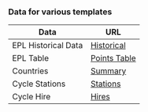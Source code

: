 ### Data for various templates

|Data|URL|
|---|---|
|EPL Historical Data|[Historical](https://raw.githubusercontent.com/skhatri/app-data/refs/heads/main/epl/epl-historical-1992-2024.csv)|
|EPL Table|[Points Table](https://raw.githubusercontent.com/skhatri/app-data/refs/heads/main/epl/etp-table-1992-2024.csv)|
|Countries|[Summary](countries/countries_data.csv)|
|Cycle Stations|[Stations](london_bicycles/cycle-stations)|
|Cycle Hire|[Hires](london_bicycles/cycle-hire)|


